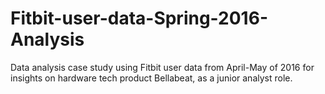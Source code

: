 # Fitbit-user-data-Spring-2016-Analysis
Data analysis case study using Fitbit user data from April-May of 2016 for insights on hardware tech product Bellabeat, as a junior analyst role.
